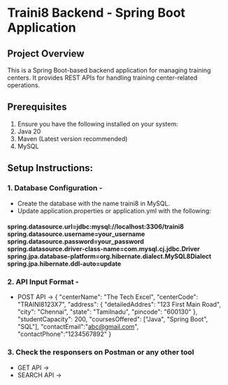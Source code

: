 # Traini8 Backend - Spring Boot Application

## Project Overview
This is a Spring Boot-based backend application for managing training centers. It provides REST APIs for handling training center-related operations.

## Prerequisites
1. Ensure you have the following installed on your system:
2. Java 20
3. Maven (Latest version recommended)
4. MySQL

## Setup Instructions:
### 1. Database Configuration -
* Create the database with the name traini8 in MySQL.
* Update application.properties or application.yml with the following:
#### 
**spring.datasource.url=jdbc:mysql://localhost:3306/traini8**
<br/>
**spring.datasource.username=your_username**
<br/>
**spring.datasource.password=your_password**
<br/>
**spring.datasource.driver-class-name=com.mysql.cj.jdbc.Driver**
<br/>
**spring.jpa.database-platform=org.hibernate.dialect.MySQL8Dialect**
<br/>
**spring.jpa.hibernate.ddl-auto=update**
<br/>

### 2. API Input Format -
* POST API ->
   {
  "centerName": "The Tech Excel",
  "centerCode": "TRAINI8123X7",
  "address": {
    "detailedAddres": "123 First Main Road",
    "city": "Chennai",
    "state": "Tamilnadu",
    "pincode": "600130"
  },
  "studentCapacity": 200,
  "coursesOffered": ["Java", "Spring Boot", "SQL"],
  "contactEmail":"abc@gmail.com",
  "contactPhone":"1234567892"
}


### 3. Check the responsers on Postman or any other tool
* GET API ->
* SEARCH API ->

